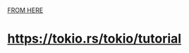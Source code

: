 [FROM HERE][def]

[def]: https://tokio-rs.translate.goog/tokio/tutorial?_x_tr_sl=auto&_x_tr_tl=de&_x_tr_hl=de



# https://tokio.rs/tokio/tutorial